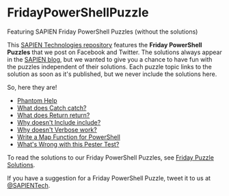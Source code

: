 # FridayPowerShellPuzzle
Featuring SAPIEN Friday PowerShell Puzzles (without the solutions)

This [SAPIEN Technologies repository](https://github.com/sapientechnologies) features the **Friday PowerShell Puzzles** that we post on Facebook and Twitter. The solutions always appear in the [SAPIEN blog](https://www.sapien.com/blog/topics/puzzle/), but we wanted to give you a chance to have fun with the puzzles independent of their solutions. Each puzzle topic links to the solution as soon as it's published, but we never include the solutions here.

So, here they are! 

- [Phantom Help](https://github.com/SAPIENTechnologies/FridayPowerShellPuzzle/blob/master/PhantomHelp_20161216.md)
- [What does Catch catch?](https://github.com/SAPIENTechnologies/FridayPowerShellPuzzle/blob/master/WhatDoesCatchCatch_20170106.md)
- [What does Return return?](https://github.com/SAPIENTechnologies/FridayPowerShellPuzzle/blob/master/WhatDoesReturnReturn_20170203.md)
- [Why doesn't Include include?](https://github.com/SAPIENTechnologies/FridayPowerShellPuzzle/blob/master/WhyDoesntIncludeInclude_20170120.md)
- [Why doesn't Verbose work?](https://github.com/SAPIENTechnologies/FridayPowerShellPuzzle/blob/master/WhyDoesntVerboseWork_20170217.md)
- [Write a Map Function for PowerShell](https://github.com/SAPIENTechnologies/FridayPowerShellPuzzle/blob/master/WriteMapForPowerShell/WriteMapForPowerShell_README.md)
- [What's Wrong with this Pester Test?](https://github.com/SAPIENTechnologies/FridayPowerShellPuzzle/blob/master/WhatsWrongWithThisPesterTest_20170317.md)

To read the solutions to our Friday PowerShell Puzzles, see [Friday Puzzle Solutions](https://www.sapien.com/blog/topics/puzzle/). 

If you have a suggestion for a Friday PowerShell Puzzle, tweet it to us at [@SAPIENTech](https://twitter.com/SAPIENTech).
